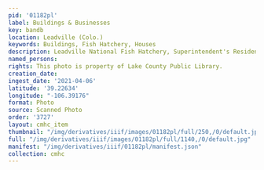 ```yaml
---
pid: '01182pl'
label: Buildings & Businesses
key: bandb
location: Leadville (Colo.)
keywords: Buildings, Fish Hatchery, Houses
description: Leadville National Fish Hatchery, Superintendent's Residence
named_persons: 
rights: This photo is property of Lake County Public Library.
creation_date: 
ingest_date: '2021-04-06'
latitude: '39.22634'
longitude: "-106.39176"
format: Photo
source: Scanned Photo
order: '3727'
layout: cmhc_item
thumbnail: "/img/derivatives/iiif/images/01182pl/full/250,/0/default.jpg"
full: "/img/derivatives/iiif/images/01182pl/full/1140,/0/default.jpg"
manifest: "/img/derivatives/iiif/01182pl/manifest.json"
collection: cmhc
---
```

